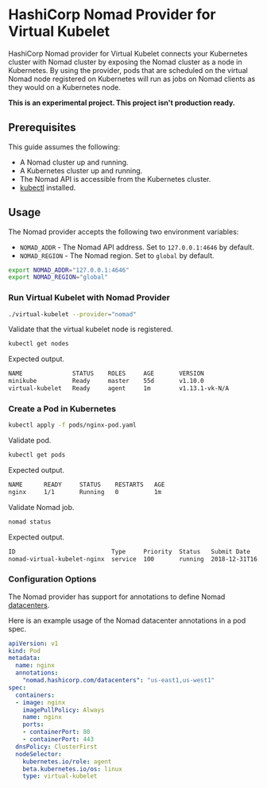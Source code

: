 # HashiCorp Nomad Provider for Virtual Kubelet

HashiCorp Nomad provider for Virtual Kubelet connects your Kubernetes cluster
with Nomad cluster by exposing the Nomad cluster as a node in Kubernetes. By
using the provider, pods that are scheduled on the virtual Nomad node
registered on Kubernetes will run as jobs on Nomad clients as they
would on a Kubernetes node.

**This is an experimental project. This project isn't production ready.**

## Prerequisites

This guide assumes the following:

* A Nomad cluster up and running.
* A Kubernetes cluster up and running.
* The Nomad API is accessible from the Kubernetes cluster.
* [kubectl](https://kubernetes.io/docs/tasks/tools/install-kubectl/#install-kubectl) installed.

## Usage

The Nomad provider accepts the following two environment variables:

* `NOMAD_ADDR` - The Nomad API address. Set to `127.0.0.1:4646` by default.
* `NOMAD_REGION` - The Nomad region. Set to `global` by default.

```bash
export NOMAD_ADDR="127.0.0.1:4646"
export NOMAD_REGION="global"
```

### Run Virtual Kubelet with Nomad Provider

```bash
./virtual-kubelet --provider="nomad"
```

Validate that the virtual kubelet node is registered.

```bash
kubectl get nodes
```

Expected output.

```bash
NAME              STATUS    ROLES     AGE       VERSION
minikube          Ready     master    55d       v1.10.0
virtual-kubelet   Ready     agent     1m        v1.13.1-vk-N/A
```

### Create a Pod in Kubernetes

```bash
kubectl apply -f pods/nginx-pod.yaml
```

Validate pod.

```bash
kubectl get pods
```

Expected output.

```bash
NAME      READY     STATUS    RESTARTS   AGE
nginx     1/1       Running   0          1m
```

Validate Nomad job.

```bash
nomad status
```

Expected output.

```bash
ID                           Type     Priority  Status   Submit Date
nomad-virtual-kubelet-nginx  service  100       running  2018-12-31T16:52:52+05:30
```

### Configuration Options

The Nomad provider has support for annotations to define Nomad [datacenters](https://www.nomadproject.io/docs/job-specification/job.html#datacenters).

Here is an example usage of the Nomad datacenter annotations in a pod spec.

```yaml
apiVersion: v1
kind: Pod
metadata:
  name: nginx
  annotations:
    "nomad.hashicorp.com/datacenters": "us-east1,us-west1"
spec:
  containers:
  - image: nginx
    imagePullPolicy: Always
    name: nginx
    ports:
    - containerPort: 80
    - containerPort: 443
  dnsPolicy: ClusterFirst
  nodeSelector:
    kubernetes.io/role: agent
    beta.kubernetes.io/os: linux
    type: virtual-kubelet
```